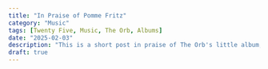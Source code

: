 ```yaml
---
title: "In Praise of Pomme Fritz"
category: "Music"
tags: [Twenty Five, Music, The Orb, Albums]
date: "2025-02-03"
description: "This is a short post in praise of The Orb's little album, Pomme Fritz."
draft: true
---
```

